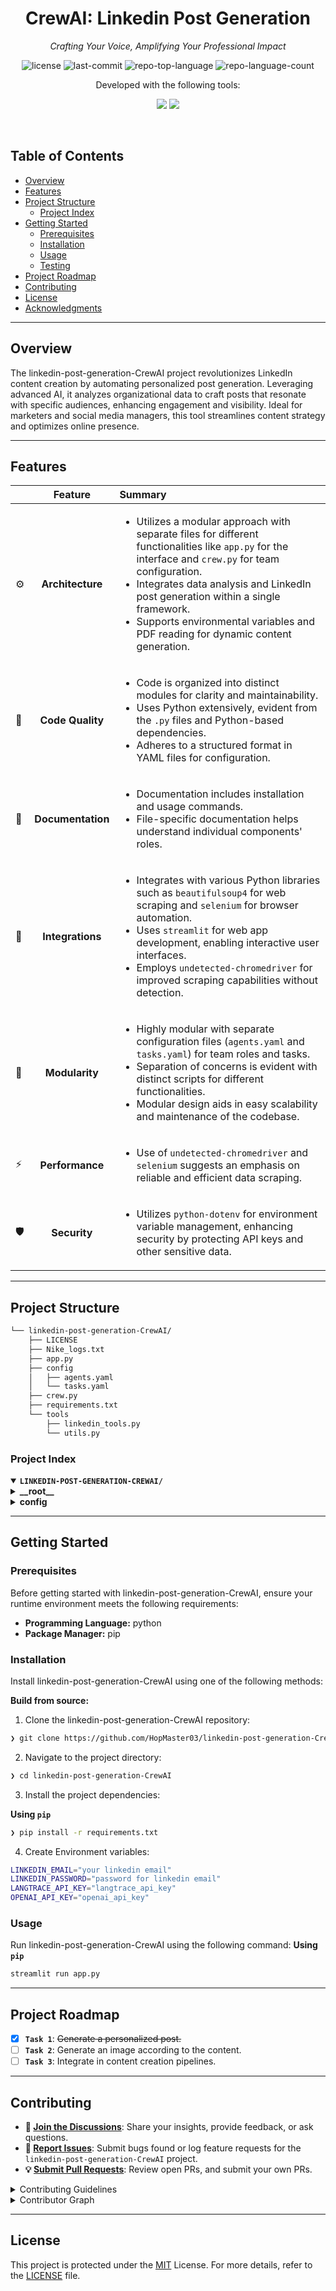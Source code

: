 <p align="center"><h1 align="center">CrewAI: Linkedin Post Generation</h1></p>
<p align="center">
	<em>Crafting Your Voice, Amplifying Your Professional Impact</em>
</p>
<p align="center">
	<img src="https://img.shields.io/github/license/HopMaster03/linkedin-post-generation-CrewAI?style=default&logo=opensourceinitiative&logoColor=white&color=2b92ff" alt="license">
	<img src="https://img.shields.io/github/last-commit/HopMaster03/linkedin-post-generation-CrewAI?style=default&logo=git&logoColor=white&color=2b92ff" alt="last-commit">
	<img src="https://img.shields.io/github/languages/top/HopMaster03/linkedin-post-generation-CrewAI?style=default&color=2b92ff" alt="repo-top-language">
	<img src="https://img.shields.io/github/languages/count/HopMaster03/linkedin-post-generation-CrewAI?style=default&color=2b92ff" alt="repo-language-count">
</p>
<p align="center"><!-- default option, no dependency badges. -->
  Developed with the following tools:
</p>
<p align="center">
	<!-- default option, no dependency badges. -->
  <img src="https://img.shields.io/badge/Streamlit-%23FE4B4B.svg?style=for-the-badge&logo=streamlit&logoColor=white">
  <img src="https://img.shields.io/badge/python-3670A0?style=for-the-badge&logo=python&logoColor=ffdd54">
</p>
<br>

##  Table of Contents

- [ Overview](#overview)
- [ Features](#-features)
- [ Project Structure](#-project-structure)
  - [ Project Index](#-project-index)
- [ Getting Started](#-getting-started)
  - [ Prerequisites](#-prerequisites)
  - [ Installation](#-installation)
  - [ Usage](#-usage)
  - [ Testing](#-testing)
- [ Project Roadmap](#-project-roadmap)
- [ Contributing](#-contributing)
- [ License](#-license)
- [ Acknowledgments](#-acknowledgments)

---

##  Overview

The linkedin-post-generation-CrewAI project revolutionizes LinkedIn content creation by automating personalized post generation. Leveraging advanced AI, it analyzes organizational data to craft posts that resonate with specific audiences, enhancing engagement and visibility. Ideal for marketers and social media managers, this tool streamlines content strategy and optimizes online presence.

---

##  Features

|      | Feature         | Summary       |
| :--- | :---:           | :---          |
| ⚙️  | **Architecture**  | <ul><li>Utilizes a modular approach with separate files for different functionalities like `app.py` for the interface and `crew.py` for team configuration.</li><li>Integrates data analysis and LinkedIn post generation within a single framework.</li><li>Supports environmental variables and PDF reading for dynamic content generation.</li></ul> |
| 🔩 | **Code Quality**  | <ul><li>Code is organized into distinct modules for clarity and maintainability.</li><li>Uses Python extensively, evident from the `.py` files and Python-based dependencies.</li><li>Adheres to a structured format in YAML files for configuration.</li></ul> |
| 📄 | **Documentation** | <ul><li>Documentation includes installation and usage commands.</li><li>File-specific documentation helps understand individual components' roles.</li></ul> |
| 🔌 | **Integrations**  | <ul><li>Integrates with various Python libraries such as `beautifulsoup4` for web scraping and `selenium` for browser automation.</li><li>Uses `streamlit` for web app development, enabling interactive user interfaces.</li><li>Employs `undetected-chromedriver` for improved scraping capabilities without detection.</li></ul> |
| 🧩 | **Modularity**    | <ul><li>Highly modular with separate configuration files (`agents.yaml` and `tasks.yaml`) for team roles and tasks.</li><li>Separation of concerns is evident with distinct scripts for different functionalities.</li><li>Modular design aids in easy scalability and maintenance of the codebase.</li></ul> |
| ⚡️  | **Performance**   | <ul><li>Use of `undetected-chromedriver` and `selenium` suggests an emphasis on reliable and efficient data scraping.</li></ul> |
| 🛡️ | **Security**      | <ul><li>Utilizes `python-dotenv` for environment variable management, enhancing security by protecting API keys and other sensitive data.</li></ul> |

---

##  Project Structure

```sh
└── linkedin-post-generation-CrewAI/
    ├── LICENSE
    ├── Nike_logs.txt
    ├── app.py
    ├── config
    │   ├── agents.yaml
    │   └── tasks.yaml
    ├── crew.py
    ├── requirements.txt
    └── tools
        ├── linkedin_tools.py
        └── utils.py
```


###  Project Index
<details open>
	<summary><b><code>LINKEDIN-POST-GENERATION-CREWAI/</code></b></summary>
	<details> <!-- __root__ Submodule -->
		<summary><b>__root__</b></summary>
		<blockquote>
			<table>
			<tr>
				<td><b><a href='https://github.com/HopMaster03/linkedin-post-generation-CrewAI/blob/master/Nike_logs.txt'>Nike_logs.txt</a></b></td>
				<td>- The file "Nike_logs.txt" within the project serves as a detailed log for data analysis tasks performed by an agent identified as a Data Analyst and Audience Researcher<br>- The primary function of this file is to document the analysis of input data concerning organizational details, specifically focusing on The Coca-Cola Company<br>- The log entry outlines the company's global presence, product portfolio, and sustainability initiatives, providing a comprehensive overview of the company's business operations and strategic focus areas.

This file is crucial for maintaining a record of the data analysis activities, which could be used for auditing, tracking progress, or further analysis in future projects<br>- It supports the broader architecture of the project by ensuring that detailed, timestamped data analysis activities are recorded, thereby enhancing transparency and accountability within the data management process<br>- This log file likely interacts with other components of the project that require insights from data analysis for decision-making or strategy development.</td>
			</tr>
			<tr>
				<td><b><a href='https://github.com/HopMaster03/linkedin-post-generation-CrewAI/blob/master/app.py'>app.py</a></b></td>
				<td>- App.py serves as the interface for a LinkedIn post generator, enabling users to input organizational details and preferences to craft tailored posts<br>- It integrates environmental variables, PDF reading for context extraction, and leverages the LinkedInPostCrew module for generating posts based on emotional appeal and content type specified by the user.</td>
			</tr>
			<tr>
				<td><b><a href='https://github.com/HopMaster03/linkedin-post-generation-CrewAI/blob/master/requirements.txt'>requirements.txt</a></b></td>
				<td>- Manages the dependencies required for the project, ensuring compatibility and functionality across various modules<br>- It includes libraries for web app development, AI integration, language processing, environment management, data manipulation, web scraping, and PDF handling, supporting the project's diverse needs in data analysis, AI-driven insights, and user interface creation.</td>
			</tr>
			<tr>
				<td><b><a href='https://github.com/HopMaster03/linkedin-post-generation-CrewAI/blob/master/crew.py'>crew.py</a></b></td>
				<td>- Crew.py establishes a specialized team, the LinkedIn Post Crew, designed to enhance LinkedIn content strategy through a series of defined roles and tasks<br>- It configures agents like content strategists and SEO optimizers and assigns them specific tasks such as content creation and optimization, all managed within a sequential process framework.</td>
			</tr>
			</table>
		</blockquote>
	</details>
	<details> <!-- config Submodule -->
		<summary><b>config</b></summary>
		<blockquote>
			<table>
			<tr>
				<td><b><a href='https://github.com/HopMaster03/linkedin-post-generation-CrewAI/blob/master/config/tasks.yaml'>tasks.yaml</a></b></td>
				<td>- Configures tasks for a LinkedIn content strategy project, detailing processes from data collection and audience profiling to content creation and optimization<br>- It guides the collection of organizational insights, audience analysis, drafting and refining LinkedIn posts, integrating emotional appeals, and optimizing content for enhanced visibility and engagement on the platform.</td>
			</tr>
			<tr>
				<td><b><a href='https://github.com/HopMaster03/linkedin-post-generation-CrewAI/blob/master/config/agents.yaml'>agents.yaml</a></b></td>
				<td>- Defines roles and objectives for team members involved in LinkedIn content creation, including a Project Manager, Data Analyst, Content Creator, and SEO Specialist<br>- Each role is detailed with specific goals and professional backgrounds, ensuring a structured approach to producing high-quality, targeted, and optimized LinkedIn posts.</td>
			</tr>
			</table>
		</blockquote>
	</details>
</details>

---
##  Getting Started

###  Prerequisites

Before getting started with linkedin-post-generation-CrewAI, ensure your runtime environment meets the following requirements:

- **Programming Language:** python
- **Package Manager:** pip


###  Installation

Install linkedin-post-generation-CrewAI using one of the following methods:

**Build from source:**

1. Clone the linkedin-post-generation-CrewAI repository:
```sh
❯ git clone https://github.com/HopMaster03/linkedin-post-generation-CrewAI
```

2. Navigate to the project directory:
```sh
❯ cd linkedin-post-generation-CrewAI
```

3. Install the project dependencies:


**Using `pip`** &nbsp;

```sh
❯ pip install -r requirements.txt
```

4. Create Environment variables:
```sh
LINKEDIN_EMAIL="your linkedin email"
LINKEDIN_PASSWORD="password for linkedin email"
LANGTRACE_API_KEY="langtrace_api_key"
OPENAI_API_KEY="openai_api_key"
```




###  Usage
Run linkedin-post-generation-CrewAI using the following command:
**Using `pip`** &nbsp;

```sh
streamlit run app.py
```

---
##  Project Roadmap

- [X] **`Task 1`**: <strike>Generate a personalized post.</strike>
- [ ] **`Task 2`**: Generate an image according to the content.
- [ ] **`Task 3`**: Integrate in content creation pipelines.

---

##  Contributing

- **💬 [Join the Discussions](https://github.com/HopMaster03/linkedin-post-generation-CrewAI/discussions)**: Share your insights, provide feedback, or ask questions.
- **🐛 [Report Issues](https://github.com/HopMaster03/linkedin-post-generation-CrewAI/issues)**: Submit bugs found or log feature requests for the `linkedin-post-generation-CrewAI` project.
- **💡 [Submit Pull Requests](https://github.com/HopMaster03/linkedin-post-generation-CrewAI/blob/main/CONTRIBUTING.md)**: Review open PRs, and submit your own PRs.

<details closed>
<summary>Contributing Guidelines</summary>

1. **Fork the Repository**: Start by forking the project repository to your github account.
2. **Clone Locally**: Clone the forked repository to your local machine using a git client.
   ```sh
   git clone https://github.com/HopMaster03/linkedin-post-generation-CrewAI
   ```
3. **Create a New Branch**: Always work on a new branch, giving it a descriptive name.
   ```sh
   git checkout -b new-feature-x
   ```
4. **Make Your Changes**: Develop and test your changes locally.
5. **Commit Your Changes**: Commit with a clear message describing your updates.
   ```sh
   git commit -m 'Implemented new feature x.'
   ```
6. **Push to github**: Push the changes to your forked repository.
   ```sh
   git push origin new-feature-x
   ```
7. **Submit a Pull Request**: Create a PR against the original project repository. Clearly describe the changes and their motivations.
8. **Review**: Once your PR is reviewed and approved, it will be merged into the main branch. Congratulations on your contribution!
</details>

<details closed>
<summary>Contributor Graph</summary>
<br>
<p align="left">
   <a href="https://github.com{/HopMaster03/linkedin-post-generation-CrewAI/}graphs/contributors">
      <img src="https://contrib.rocks/image?repo=HopMaster03/linkedin-post-generation-CrewAI">
   </a>
</p>
</details>

---

##  License

This project is protected under the [MIT](https://choosealicense.com/licenses/mit/) License. For more details, refer to the [LICENSE](https://choosealicense.com/licenses/) file.



